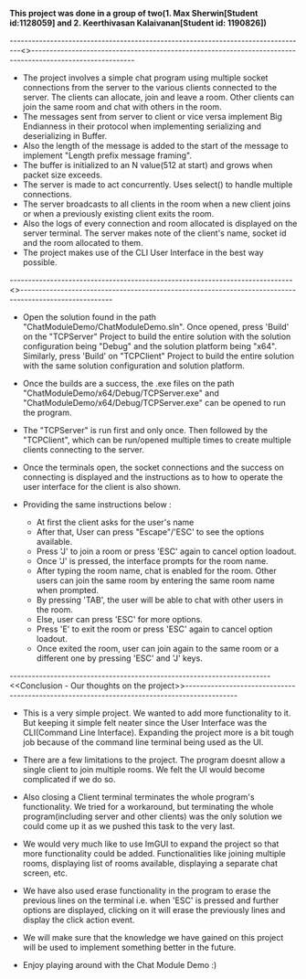 **This project was done in a group of two(1. Max Sherwin[Student id:1128059] and 2. Keerthivasan Kalaivanan[Student id: 1190826])**

---------------------------------------------------------------------------------<<Chat Module Demo>>----------------------------------------------------------------------------------------------------------

- The project involves a simple chat program using multiple socket connections from the server to the various clients connected to the server. The clients can allocate, join and leave a room. Other clients can join the same room and chat with others in the room. 
- The messages sent from server to client or vice versa implement Big Endianness in their protocol when implementing serializing and deserializing in Buffer.
- Also the length of the message is added to the start of the message to implement "Length prefix message framing".
- The buffer is initialized to an N value(512 at start) and grows when packet size exceeds. 
- The server is made to act concurrently. Uses select() to handle multiple connections.
- The server broadcasts to all clients in the room when a new client joins or when a previously existing client exits the room.
- Also the logs of every connection and room allocated is displayed on the server terminal. The server makes note of the client's name, socket id and the room allocated to them.
- The project makes use of the CLI User Interface in the best way possible.

-----------------------------------------------------------------------------<<How to build and use it>>-------------------------------------------------------------------------------------------------------

- Open the solution found in the path "ChatModuleDemo/ChatModuleDemo.sln". Once opened, press 'Build' on the "TCPServer" Project to build the entire solution with the solution configuration being "Debug" and the solution platform being "x64". Similarly, press 'Build' on "TCPClient" Project to build the entire solution with the same solution configuration and solution platform.

- Once the builds are a success, the .exe files on the path "ChatModuleDemo/x64/Debug/TCPServer.exe" and "ChatModuleDemo/x64/Debug/TCPServer.exe" can be opened to run the program.

- The "TCPServer" is run first and only once. Then followed by the "TCPClient", which can be run/opened multiple times to create multiple clients connecting to the server.

- Once the terminals open, the socket connections and the success on connecting is displayed and the instructions as to how to operate the user interface for the client is also shown.

- Providing the same instructions below :
	- At first the client asks for the user's name
	- After that, User can press "Escape"/'ESC' to see the options available.
	- Press 'J' to join a room or press 'ESC' again to cancel option loadout.
	- Once 'J' is pressed, the interface prompts for the room name.
	- After typing the room name, chat is enabled for the room. Other users can join the same room by entering the same room name when prompted.
	- By pressing 'TAB', the user will be able to chat with other users in the room. 
	- Else, user can press 'ESC' for more options. 
	- Press 'E' to exit the room or press 'ESC' again to cancel option loadout.
	- Once exited the room, user can join again to the same room or a different one by pressing 'ESC' and 'J' keys.

-----------------------------------------------------------------------<<Conclusion - Our thoughts on the project>>--------------------------------------------------------------------------------------------

- This is a very simple project. We wanted to add more functionality to it. But keeping it simple felt neater since the User Interface was the CLI(Command Line Interface). Expanding the project more is a bit tough job because of the command line terminal being used as the UI.

- There are a few limitations to the project. The program doesnt allow a single client to join multiple rooms. We felt the UI would become complicated if we do so. 

- Also closing a Client terminal terminates the whole program's functionality. We tried for a workaround, but terminating the whole program(including server and other clients) was the only solution we could come up it as we pushed this task to the very last. 

- We would very much like to use ImGUI to expand the project so that more functionality could be added. Functionalities like joining multiple rooms, displaying list of rooms available, displaying a separate chat screen, etc. 

- We have also used erase functionality in the program to erase the previous lines on the terminal i.e. when 'ESC' is pressed and further options are displayed, clicking on it will erase the previously lines and display the click action event.

- We will make sure that the knowledge we have gained on this project will be used to implement something better in the future. 
- Enjoy playing around with the Chat Module Demo :)